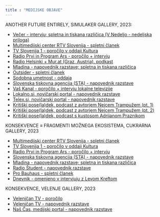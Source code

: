 ```yaml
---
title : "MEDIJSKE OBJAVE"
---
```


ANOTHER FUTURE ENTIRELY, SIMULAKER GALLERY, 2023:
* <a href="https://vecer.com/v-nedeljo/intervju-umetnik-in-aktivist-nejc-trampuz-za-okoljski-boj-lahko-uporabimo-umetnost---in-pri-tem-uspemo-10327796" target="_blank"> Večer - intervju; spletna in tiskana različica (V Nedeljo - nedeljska priloga)</a>
* <a href="https://www.rtvslo.si/kultura/vizualna-umetnost/popolnoma-drugacna-prihodnost-iskanje-poti-iz-stisk-v-katerih-se-je-znasel-svet/655195" target="_blank">Multimedijski center RTV Slovenija - spletni članek</a>
* <a href="https://365.rtvslo.si/arhiv/kultura/174931143" target="_blank">TV Slovenija 1 - poročilo v oddaji Kultura</a> 
* <a href="https://365.rtvslo.si/arhiv/svet-kulture/174930811" target="_blank">Radio Prvi in Program Ars - poročilo + intervju</a> 
* <a href="https://helsinki.at/program/125286/" target="_blank">Radio Helsinki + Mur.at (Graz, Austria), podkast</a> 
* <a href="https://www.mladina.si/222143/pozor-kultura/" target="_blank">Mladina - napovednik razstave; spletna in tiskana različica</a>
* <a href="https://outsider.si/nejc-trampuz-popolnoma-drugacna-prihodnost/" target="_blank">Outsider - spletni članek</a> 
* <a href="https://youtu.be/gVwI2IvV4Og" target="_blank">Sodobna umetnost - oddaja</a>
* <a href="https://www.sta.si/3129814/v-novem-mestu-vecmedijska-instalacija-popolnoma-drugacna-prihodnost-nejca-trampuza" target="_blank">Slovenska tiskovna agencija (STA) - napovednik razstave</a>
* <a href="https://vaskanal.com/razstava-nejca-trampuza/" target="_blank">Vaš Kanal - poročilo + intervju lokalne televizije</a>
* <a href="https://www.lokalno.si/2023/01/16/270088/zgodba/Nejc_Trampuz_Another_Future_Entirely___Popolnoma_drugacna_prihodnost/" target="_blank">Lokalno.si, novičarski portal - napovednik razstave</a>
* <a href="https://www.telex.si/novica.php?n=4178713" target="_blank">Telex.si, novičarski portal - napovednik razstave</a>
* <a href="https://youtu.be/dhkuekFHUpM" target="_blank">Kritiški pose(la)dek, podcast z avtorjem Nejcem Trampužem (pt. 1)</a>
* <a href="https://youtu.be/QCS60wyxFY8" target="_blank">Kritiški pose(la)dek, podcast z avtorjem Nejcem Trampužem (pt. 2)</a>
* <a href="https://youtu.be/NkDaCOsGTl8" target="_blank">Kritiški pose(la)dek, podcast s kustosom Adrijanom Praznikom</a>

KONSEKVENCE ≡ FRAGMENTI MOŽNEGA EKOSISTEMA, CUKRARNA GALLERY, 2023
* <a href="https://www.rtvslo.si/kultura/vizualna-umetnost/konsekvence-petnajst-del-ki-kazejo-obrise-mogocih-ekosistemov/659854" target="_blank">Multimedijski center RTV Slovenija - spletni članek</a>
* <a href="https://365.rtvslo.si/arhiv/kultura/174940956" target="_blank">TV Slovenija 1 - poročilo v oddaji Kultura</a>
* <a href="https://365.rtvslo.si/arhiv/ars/174940238" target="_blank">Radio Prvi in Program Ars - poročilo + intervju</a>
* <a href="https://www.sta.si/3144926/platforma-kons-v-cukrarni-s-pregledno-razstavo-sodobne-raziskovalne-umetnosti" target="_blank">Slovenska tiskovna agencija (STA) - napovednik razstave</a>
* <a href="https://www.mladina.si/222889/pozor-kultura/" target="_blank">Mladina - napovednik razstave; spletna in tiskana različica</a>
* <a href="https://radiostudent.si/ostalo/mestni-napovednik/izbira-je-0 " target="_blank">Radio Študent - napovednik razstave</a>
* <a href="https://probauhaus.com/razstava-konsekvence-fragmenti-moznega-ekosistema-v-cukrarni/" target="_blank">Pro Bauhaus - spletni članek</a>
* <a href="https://www.dnevnik.si/1043018982/lokalno/ljubljana/mislim-svoje-mesto-upodobljena-domisljija" target="_blank">Dnevnik - omenjeno v intervjuju z Levom Kreftom</a>

KONSEKVENCE, VELENJE GALLERY, 2023
* <a href="https://www.velenjcan.si/objave/kultura/video-ob-mnozicnem-obisku-otvorili-konsekvence" target="_blank">Velenjčan TV - poročilo</a>
* <a href="https://www.velenjcan.si/objave/kultura/galerija-velenje-se-spremeni-v-hram-sodobne-raziskovalne-umetnosti" target="_blank">Velenjčan TV - napovednik razstave</a>
* <a href="https://www.nascas.si/konsekvence-v-galeriji-velenje/" target="_blank">Naš Čas, medijski portal - napovednik razstave</a>